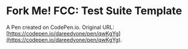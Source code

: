 # Fork Me! FCC: Test Suite Template

A Pen created on CodePen.io. Original URL: [https://codepen.io/dareedyone/pen/qwKgYg](https://codepen.io/dareedyone/pen/qwKgYg).


